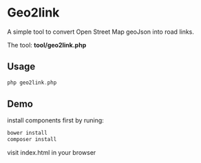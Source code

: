 # Geo2link

A simple tool to convert Open Street Map geoJson into road links.

The tool: **tool/geo2link.php**

## Usage

```php
php geo2link.php
```

## Demo

install components first by runing:

```bash
bower install
composer install
```

visit index.html in your browser
